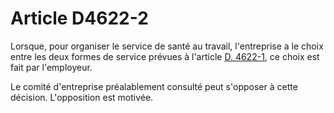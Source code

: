 # Article D4622-2

Lorsque, pour organiser le service de santé au travail, l'entreprise a le choix entre les deux formes de service prévues à l'article [D. 4622-1][1], ce choix est fait par l'employeur. 
  
  
Le comité d'entreprise préalablement consulté peut s'opposer à cette décision. L'opposition est motivée.

 [1]: /affichCodeArticle.do?cidTexte=LEGITEXT000006072050&idArticle=LEGIARTI000018492761&dateTexte=&categorieLien=cid